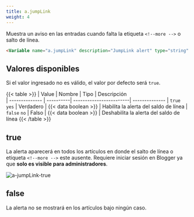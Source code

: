 ```yaml
---
title: a.jumpLink
weight: 4
---
```


Muestra un aviso en las entradas cuando falta la etiqueta `<!--more -->` o salto de línea.

```html
<Variable name="a.jumpLink" description="JumpLink alert" type="string" value="true"/>
```

## Valores disponibles

Si el valor ingresado no es válido, el valor por defecto será `true`.

{{< table >}}
| Value          | Nombre    | Tipo                    | Descripción   
| -------------- | ----------| ------------------------| --------------
| `true` `yes`   | Verdadero | {{< data boolean >}}    | Habilita la alerta del saldo de línea
| `false` `no`   | Falso     | {{< data boolean >}}    | Deshabilita la alerta del saldo de línea
{{< /table >}}

## true

La alerta aparecerá en todos los artículos en donde el salto de línea o etiqueta `<!--more -->` este ausente. Requiere iniciar sesión en Blogger ya que **solo es visible para administradores**. 

![a-jumpLink-true](/images/variables/admin/a-jumpLink-true.png)

## false

La alerta no se mostrará en los artículos bajo ningún caso.